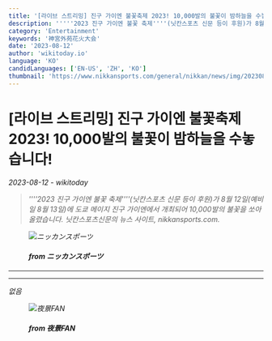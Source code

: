 ```yaml
---
title: '[라이브 스트리밍] 진구 가이엔 불꽃축제 2023! 10,000발의 불꽃이 밤하늘을 수놓습니다!'
description: '''''2023 진구 가이엔 불꽃 축제''''(닛칸스포츠 신문 등이 후원)가 8월 12일(예비일 8월 13일)에 도쿄 메이지 진구 가이엔에서 개최되어 10,000발의 불꽃을 쏘아 올렸습니다. 닛칸스포츠신문의 뉴스 사이트, nikkansports.com.'
category: 'Entertainment'
keywords: '神宮外苑花火大会'
date: '2023-08-12'
author: 'wikitoday.io'
language: 'KO'
candidLanguages: ['EN-US', 'ZH', 'KO']
thumbnail: 'https://www.nikkansports.com/general/nikkan/news/img/202308110001759-w500_0.jpg'
---
```


# [라이브 스트리밍] 진구 가이엔 불꽃축제 2023! 10,000발의 불꽃이 밤하늘을 수놓습니다!

<p class="datetime"><em>2023-08-12 - wikitoday<em></p>

<blockquote class="quote-container dark">
  <p class="quote-text dark">
    &#39;&#39;&#39;&#39;2023 진구 가이엔 불꽃 축제&#39;&#39;&#39;&#39;(닛칸스포츠 신문 등이 후원)가 8월 12일(예비일 8월 13일)에 도쿄 메이지 진구 가이엔에서 개최되어 10,000발의 불꽃을 쏘아 올렸습니다. 닛칸스포츠신문의 뉴스 사이트, nikkansports.com.
  </p>
</blockquote>


<figure class=image-container>
    <img src="https://www.nikkansports.com/general/nikkan/news/img/202308110001759-w500_0.jpg" alt="ニッカンスポーツ" />
    <figcaption>
        <h4> from ニッカンスポーツ</h4>
    </figcaption>
</figure>


<hr class="article-hr" />


<div class="faq">

</div>


<hr class="article-hr" />

<div class="article-body">
없음
</div>


<figure class=image-container>
    <img src="https://yakei-fan.com/images/magazine/fireworks/pic_jingu-hanabi2023081201.jpg" alt="夜景FAN" />
    <figcaption>
        <h4> from 夜景FAN</h4>
    </figcaption>
</figure>


<div class="article-body">

</div>